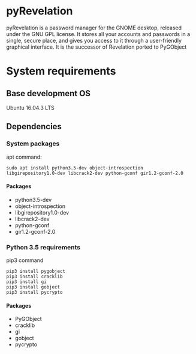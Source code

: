 # pyRevelation
pyRevelation is a password manager for the GNOME desktop, released under the GNU GPL license. It stores all your accounts and passwords in a single, secure place, and gives you access to it through a user-friendly graphical interface. It is the successor of Revelation ported to PyGObject

# System requirements
## Base development OS
Ubuntu 16.04.3 LTS
## Dependencies
### System packages
apt command:
```
sudo apt install python3.5-dev object-introspection libgirepository1.0-dev libcrack2-dev python-gconf gir1.2-gconf-2.0
```
#### Packages
- python3.5-dev
- object-introspection
- libgirepository1.0-dev
- libcrack2-dev
- python-gconf
- gir1.2-gconf-2.0
### Python 3.5 requirements
pip3 command
```
pip3 install pygobject
pip3 install cracklib
pip3 install gi
pip3 install gobject
pip3 install pycrypto
``` 
#### Packages
- PyGObject
- cracklib
- gi
- gobject
- pycrypto